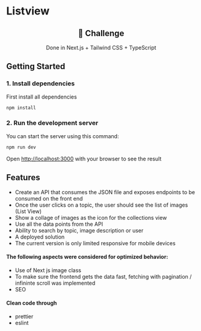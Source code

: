 # Listview

<div align="center">
  <h2>🔋 Challenge</h2>
  <p>Done in Next.js + Tailwind CSS + TypeScript</p>

</div>

## Getting Started

### 1. Install dependencies

First install all dependencies

```bash
npm install
```

### 2. Run the development server

You can start the server using this command:

```bash
npm run dev
```

Open [http://localhost:3000](http://localhost:3000) with your browser to see the result

## Features

- Create an API that consumes the JSON file and exposes endpoints to be consumed on the front end
- Once the user clicks on a topic, the user should see the list of images (List View)
- Show a collage of images as the icon for the collections view
- Use all the data points from the API
- Ability to search by topic, image description or user
- A deployed solution
- The current version is only limited responsive for mobile devices

#### The following aspects were considered for optimized behavior:

- Use of Next js image class
- To make sure the frontend gets the data fast, fetching with pagination / infininte scroll was implemented
- SEO

#### Clean code through

- prettier
- eslint
